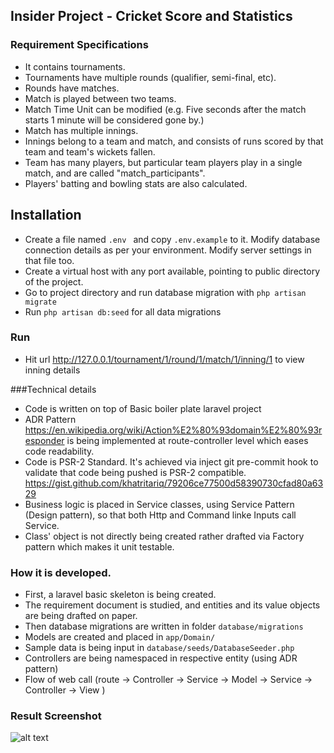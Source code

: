 
## Insider Project - Cricket Score and Statistics

### Requirement Specifications
 
- It contains tournaments.
- Tournaments have multiple rounds (qualifier, semi-final, etc).
- Rounds have matches.
- Match is played between two teams.
- Match Time Unit can be modified (e.g. Five seconds after the match starts 1 minute will be considered gone by.)
- Match has multiple innings.
- Innings belong to a team and match, and consists of runs scored by that team and team's wickets fallen.
- Team has many players, but particular team players play in a single match, and are called "match_participants".
- Players' batting and bowling stats are also calculated. 


## Installation

- Create a file named ```.env ``` and copy ```.env.example``` to it. Modify database connection details as per your environment. Modify server settings in that file too. 
- Create a virtual host with any port available, pointing to public directory of the project.
- Go to project directory and run database migration with ```php artisan migrate```
- Run ```php artisan db:seed``` for all data migrations


### Run

- Hit url http://127.0.0.1/tournament/1/round/1/match/1/inning/1 to view inning details

###Technical details

- Code is written on top of Basic boiler plate laravel project
- ADR Pattern https://en.wikipedia.org/wiki/Action%E2%80%93domain%E2%80%93responder is being implemented at route-controller level which eases code readability.
- Code is PSR-2 Standard. It's achieved via inject git pre-commit hook to validate that code being pushed is PSR-2 compatible. https://gist.github.com/khatritariq/79206ce77500d58390730cfad80a6329
- Business logic is placed in Service classes, using Service Pattern (Design pattern), so that both Http and Command linke Inputs call Service.
- Class' object is not directly being created rather drafted via Factory pattern which makes it unit testable.

### How it is developed.

- First, a laravel basic skeleton is being created.
- The requirement document is studied, and entities and its value objects are being drafted on paper.
- Then database migrations are written in folder ```database/migrations```
- Models are created and placed in ``app/Domain/``
- Sample data is being input in ``database/seeds/DatabaseSeeder.php``
- Controllers are being namespaced in respective entity (using ADR pattern)
- Flow of web call (route -> Controller -> Service -> Model -> Service -> Controller -> View )

### Result Screenshot

![alt text](https://ibb.co/swxxjQ3)


